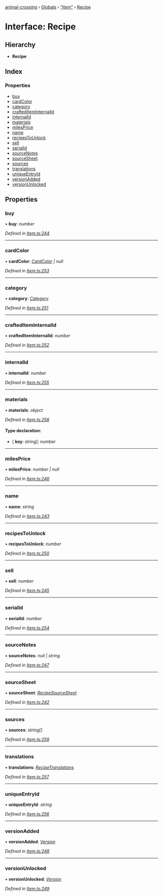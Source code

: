 [animal-crossing](../README.md) › [Globals](../globals.md) › ["Item"](../modules/_item_.md) › [Recipe](_item_.recipe.md)

# Interface: Recipe

## Hierarchy

* **Recipe**

## Index

### Properties

* [buy](_item_.recipe.md#buy)
* [cardColor](_item_.recipe.md#cardcolor)
* [category](_item_.recipe.md#category)
* [craftedItemInternalId](_item_.recipe.md#craftediteminternalid)
* [internalId](_item_.recipe.md#internalid)
* [materials](_item_.recipe.md#materials)
* [milesPrice](_item_.recipe.md#milesprice)
* [name](_item_.recipe.md#name)
* [recipesToUnlock](_item_.recipe.md#recipestounlock)
* [sell](_item_.recipe.md#sell)
* [serialId](_item_.recipe.md#serialid)
* [sourceNotes](_item_.recipe.md#sourcenotes)
* [sourceSheet](_item_.recipe.md#sourcesheet)
* [sources](_item_.recipe.md#sources)
* [translations](_item_.recipe.md#translations)
* [uniqueEntryId](_item_.recipe.md#uniqueentryid)
* [versionAdded](_item_.recipe.md#versionadded)
* [versionUnlocked](_item_.recipe.md#versionunlocked)

## Properties

###  buy

• **buy**: *number*

*Defined in [Item.ts:244](https://github.com/Norviah/animal-crossing/blob/415ee2a/module/types/Item.ts#L244)*

___

###  cardColor

• **cardColor**: *[CardColor](../enums/_item_.cardcolor.md) | null*

*Defined in [Item.ts:253](https://github.com/Norviah/animal-crossing/blob/415ee2a/module/types/Item.ts#L253)*

___

###  category

• **category**: *[Category](../enums/_item_.category.md)*

*Defined in [Item.ts:251](https://github.com/Norviah/animal-crossing/blob/415ee2a/module/types/Item.ts#L251)*

___

###  craftedItemInternalId

• **craftedItemInternalId**: *number*

*Defined in [Item.ts:252](https://github.com/Norviah/animal-crossing/blob/415ee2a/module/types/Item.ts#L252)*

___

###  internalId

• **internalId**: *number*

*Defined in [Item.ts:255](https://github.com/Norviah/animal-crossing/blob/415ee2a/module/types/Item.ts#L255)*

___

###  materials

• **materials**: *object*

*Defined in [Item.ts:258](https://github.com/Norviah/animal-crossing/blob/415ee2a/module/types/Item.ts#L258)*

#### Type declaration:

* \[ **key**: *string*\]: number

___

###  milesPrice

• **milesPrice**: *number | null*

*Defined in [Item.ts:246](https://github.com/Norviah/animal-crossing/blob/415ee2a/module/types/Item.ts#L246)*

___

###  name

• **name**: *string*

*Defined in [Item.ts:243](https://github.com/Norviah/animal-crossing/blob/415ee2a/module/types/Item.ts#L243)*

___

###  recipesToUnlock

• **recipesToUnlock**: *number*

*Defined in [Item.ts:250](https://github.com/Norviah/animal-crossing/blob/415ee2a/module/types/Item.ts#L250)*

___

###  sell

• **sell**: *number*

*Defined in [Item.ts:245](https://github.com/Norviah/animal-crossing/blob/415ee2a/module/types/Item.ts#L245)*

___

###  serialId

• **serialId**: *number*

*Defined in [Item.ts:254](https://github.com/Norviah/animal-crossing/blob/415ee2a/module/types/Item.ts#L254)*

___

###  sourceNotes

• **sourceNotes**: *null | string*

*Defined in [Item.ts:247](https://github.com/Norviah/animal-crossing/blob/415ee2a/module/types/Item.ts#L247)*

___

###  sourceSheet

• **sourceSheet**: *[RecipeSourceSheet](../enums/_item_.recipesourcesheet.md)*

*Defined in [Item.ts:242](https://github.com/Norviah/animal-crossing/blob/415ee2a/module/types/Item.ts#L242)*

___

###  sources

• **sources**: *string[]*

*Defined in [Item.ts:259](https://github.com/Norviah/animal-crossing/blob/415ee2a/module/types/Item.ts#L259)*

___

###  translations

• **translations**: *[RecipeTranslations](_item_.recipetranslations.md)*

*Defined in [Item.ts:257](https://github.com/Norviah/animal-crossing/blob/415ee2a/module/types/Item.ts#L257)*

___

###  uniqueEntryId

• **uniqueEntryId**: *string*

*Defined in [Item.ts:256](https://github.com/Norviah/animal-crossing/blob/415ee2a/module/types/Item.ts#L256)*

___

###  versionAdded

• **versionAdded**: *[Version](../enums/_item_.version.md)*

*Defined in [Item.ts:248](https://github.com/Norviah/animal-crossing/blob/415ee2a/module/types/Item.ts#L248)*

___

###  versionUnlocked

• **versionUnlocked**: *[Version](../enums/_item_.version.md)*

*Defined in [Item.ts:249](https://github.com/Norviah/animal-crossing/blob/415ee2a/module/types/Item.ts#L249)*
